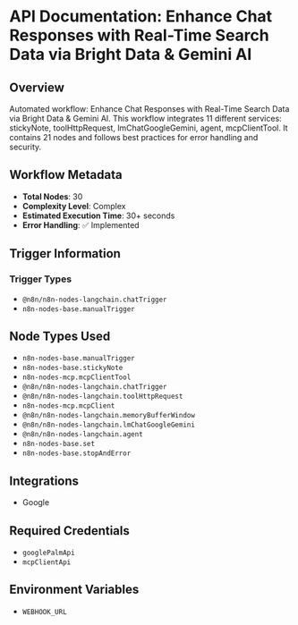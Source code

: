# API Documentation: Enhance Chat Responses with Real-Time Search Data via Bright Data & Gemini AI

## Overview
Automated workflow: Enhance Chat Responses with Real-Time Search Data via Bright Data & Gemini AI. This workflow integrates 11 different services: stickyNote, toolHttpRequest, lmChatGoogleGemini, agent, mcpClientTool. It contains 21 nodes and follows best practices for error handling and security.

## Workflow Metadata
- **Total Nodes**: 30
- **Complexity Level**: Complex
- **Estimated Execution Time**: 30+ seconds
- **Error Handling**: ✅ Implemented

## Trigger Information
### Trigger Types
- `@n8n/n8n-nodes-langchain.chatTrigger`
- `n8n-nodes-base.manualTrigger`

## Node Types Used
- `n8n-nodes-base.manualTrigger`
- `n8n-nodes-base.stickyNote`
- `n8n-nodes-mcp.mcpClientTool`
- `@n8n/n8n-nodes-langchain.chatTrigger`
- `@n8n/n8n-nodes-langchain.toolHttpRequest`
- `n8n-nodes-mcp.mcpClient`
- `@n8n/n8n-nodes-langchain.memoryBufferWindow`
- `@n8n/n8n-nodes-langchain.lmChatGoogleGemini`
- `@n8n/n8n-nodes-langchain.agent`
- `n8n-nodes-base.set`
- `n8n-nodes-base.stopAndError`

## Integrations
- Google

## Required Credentials
- `googlePalmApi`
- `mcpClientApi`

## Environment Variables
- `WEBHOOK_URL`
